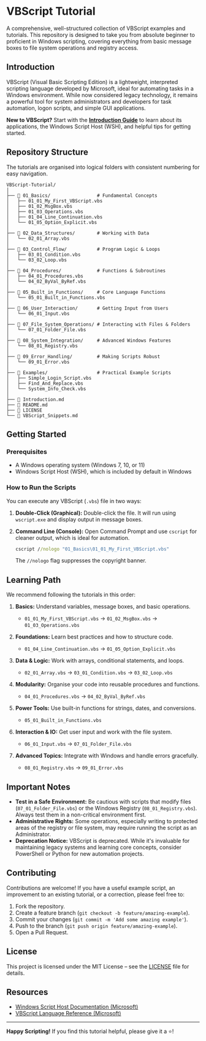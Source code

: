 # VBScript Tutorial

A comprehensive, well-structured collection of VBScript examples and tutorials. This repository is designed to take you from absolute beginner to proficient in Windows scripting, covering everything from basic message boxes to file system operations and registry access.

## Introduction

VBScript (Visual Basic Scripting Edition) is a lightweight, interpreted scripting language developed by Microsoft, ideal for automating tasks in a Windows environment. While now considered legacy technology, it remains a powerful tool for system administrators and developers for task automation, logon scripts, and simple GUI applications.

**New to VBScript?** Start with the **[Introduction Guide](./Introduction.md)** to learn about its applications, the Windows Script Host (WSH), and helpful tips for getting started.

## Repository Structure

The tutorials are organised into logical folders with consistent numbering for easy navigation.

```text
VBScript-Tutorial/
│
├── 📂 01_Basics/                 # Fundamental Concepts
│   ├── 01_01_My_First_VBScript.vbs
│   ├── 01_02_MsgBox.vbs
│   ├── 01_03_Operations.vbs
│   ├── 01_04_Line_Continuation.vbs
│   └── 01_05_Option_Explicit.vbs
│
├── 📂 02_Data_Structures/        # Working with Data
│   └── 02_01_Array.vbs
│
├── 📂 03_Control_Flow/           # Program Logic & Loops
│   ├── 03_01_Condition.vbs
│   └── 03_02_Loop.vbs
│
├── 📂 04_Procedures/             # Functions & Subroutines
│   ├── 04_01_Procedures.vbs
│   └── 04_02_ByVal_ByRef.vbs
│
├── 📂 05_Built_in_Functions/     # Core Language Functions
│   └── 05_01_Built_in_Functions.vbs
│
├── 📂 06_User_Interaction/       # Getting Input from Users
│   └── 06_01_Input.vbs
│
├── 📂 07_File_System_Operations/ # Interacting with Files & Folders
│   └── 07_01_Folder_File.vbs
│
├── 📂 08_System_Integration/     # Advanced Windows Features
│   └── 08_01_Registry.vbs
│
├── 📂 09_Error_Handling/         # Making Scripts Robust
│   └── 09_01_Error.vbs
│
├── 📂 Examples/                  # Practical Example Scripts
│   ├── Simple_Login_Script.vbs
│   ├── Find_And_Replace.vbs
│   └── System_Info_Check.vbs
│
├── 📄 Introduction.md
├── 📄 README.md
├── 📄 LICENSE
└── 📄 VBScript_Snippets.md
```

## Getting Started

### Prerequisites

* A Windows operating system (Windows 7, 10, or 11)
* Windows Script Host (WSH), which is included by default in Windows

### How to Run the Scripts

You can execute any VBScript (`.vbs`) file in two ways:

1. **Double-Click (Graphical):**
   Double-click the file. It will run using `wscript.exe` and display output in message boxes.

2. **Command Line (Console):**
   Open Command Prompt and use `cscript` for cleaner output, which is ideal for automation.

   ```cmd
   cscript //nologo "01_Basics\01_01_My_First_VBScript.vbs"
   ```

   The `//nologo` flag suppresses the copyright banner.

## Learning Path

We recommend following the tutorials in this order:

1. **Basics:** Understand variables, message boxes, and basic operations.

   * `01_01_My_First_VBScript.vbs` → `01_02_MsgBox.vbs` → `01_03_Operations.vbs`

2. **Foundations:** Learn best practices and how to structure code.

   * `01_04_Line_Continuation.vbs` → `01_05_Option_Explicit.vbs`

3. **Data & Logic:** Work with arrays, conditional statements, and loops.

   * `02_01_Array.vbs` → `03_01_Condition.vbs` → `03_02_Loop.vbs`

4. **Modularity:** Organise your code into reusable procedures and functions.

   * `04_01_Procedures.vbs` → `04_02_ByVal_ByRef.vbs`

5. **Power Tools:** Use built-in functions for strings, dates, and conversions.

   * `05_01_Built_in_Functions.vbs`

6. **Interaction & IO:** Get user input and work with the file system.

   * `06_01_Input.vbs` → `07_01_Folder_File.vbs`

7. **Advanced Topics:** Integrate with Windows and handle errors gracefully.

   * `08_01_Registry.vbs` → `09_01_Error.vbs`

## Important Notes

* **Test in a Safe Environment:** Be cautious with scripts that modify files (`07_01_Folder_File.vbs`) or the Windows Registry (`08_01_Registry.vbs`). Always test them in a non-critical environment first.
* **Administrative Rights:** Some operations, especially writing to protected areas of the registry or file system, may require running the script as an Administrator.
* **Deprecation Notice:** VBScript is deprecated. While it's invaluable for maintaining legacy systems and learning core concepts, consider PowerShell or Python for new automation projects.

## Contributing

Contributions are welcome! If you have a useful example script, an improvement to an existing tutorial, or a correction, please feel free to:

1. Fork the repository.
2. Create a feature branch (`git checkout -b feature/amazing-example`).
3. Commit your changes (`git commit -m 'Add some amazing example'`).
4. Push to the branch (`git push origin feature/amazing-example`).
5. Open a Pull Request.

## License

This project is licensed under the MIT License – see the [LICENSE](LICENSE) file for details.

## Resources

* [Windows Script Host Documentation (Microsoft)](https://docs.microsoft.com/en-us/previous-versions/windows/internet-explorer/ie-developer/scripting-articles/d1et7k7c%28v=vs.84%29)
* [VBScript Language Reference (Microsoft)](https://docs.microsoft.com/en-us/previous-versions/windows/internet-explorer/ie-developer/scripting-articles/d1wf56tt%28v=vs.84%29)

---

**Happy Scripting!** If you find this tutorial helpful, please give it a ⭐!
